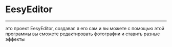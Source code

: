 # EesyEditor
____________________________________
это проект EesyEditor,
создавал я его сам и вы можете с помощью этой программы вы сможете редактировать фотографии и ставить разные эффекты
